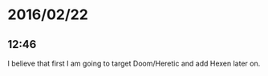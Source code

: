 # 2016/02/22

## 12:46

I believe that first I am going to target Doom/Heretic and add Hexen later on.

